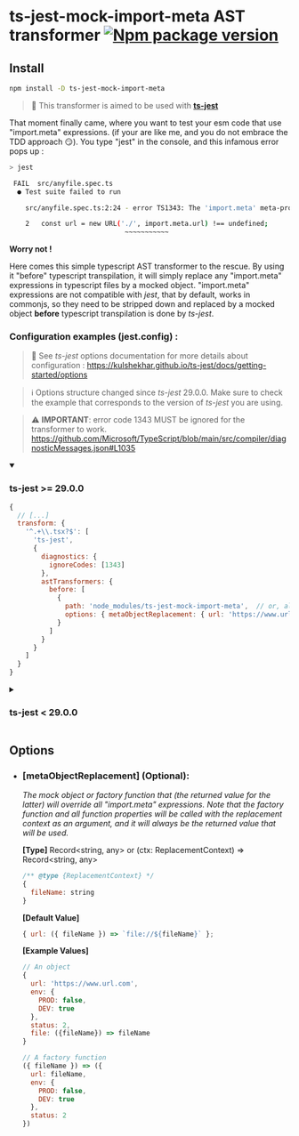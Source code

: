 # ts-jest-mock-import-meta AST transformer [![Npm package version](https://badgen.net/npm/v/ts-jest-mock-import-meta)](https://npmjs.com/package/ts-jest-mock-import-meta)

## Install
```bash
npm install -D ts-jest-mock-import-meta
```
>:green_book: This transformer is aimed to be used with [**ts-jest**](https://github.com/kulshekhar/ts-jest)

That moment finally came, where you want to test your esm code that use "import.meta" expressions. (if your are like me, and you do not embrace the TDD approach  :smirk:). You type "jest" in the console, and this infamous error pops up :
````bash
> jest

 FAIL  src/anyfile.spec.ts
  ● Test suite failed to run

    src/anyfile.spec.ts:2:24 - error TS1343: The 'import.meta' meta-property is only allowed when the '--module' option is 'es2020', 'esnext', or 'system'.

    2   const url = new URL('./', import.meta.url) !== undefined;
                             ~~~~~~~~~~~
````
**Worry not !**

Here comes this simple typescript AST transformer to the rescue. 
By using it "before" typescript transpilation, it will simply replace any "import.meta" expressions in typescript files by a mocked object.
"import.meta" expressions are not compatible with *jest*, that by default, works in commonjs, so they need to be stripped down and replaced by a mocked object **before** typescript transpilation is done by *ts-jest*.

 ### Configuration examples (**jest.config**) :
> 📘 See *ts-jest* options documentation for more details about configuration  : https://kulshekhar.github.io/ts-jest/docs/getting-started/options

> ℹ️ Options structure changed since *ts-jest* 29.0.0. Make sure to check the example that corresponds to the version of *ts-jest* you are using.

> ⚠️ **IMPORTANT**: error code 1343 MUST be ignored for the transformer to work.
> https://github.com/Microsoft/TypeScript/blob/main/src/compiler/diagnosticMessages.json#L1035

<details open>
 <summary><h3>ts-jest >= 29.0.0</h3></summary>
 
```javascript
{
  // [...]
  transform: {
    '^.+\\.tsx?$': [
      'ts-jest',
      {
        diagnostics: {
          ignoreCodes: [1343]
        },
        astTransformers: {
          before: [
            {
              path: 'node_modules/ts-jest-mock-import-meta',  // or, alternatively, 'ts-jest-mock-import-meta' directly, without node_modules.
              options: { metaObjectReplacement: { url: 'https://www.url.com' } }
            }
          ]
        }
      }
    ]
  }
}
```
</details>

<details>
 <summary><h3>ts-jest < 29.0.0</h3></summary>

```javascript
{
  // [...]
  globals: {
    'ts-jest': {
      diagnostics: {
        ignoreCodes: [1343]
      },
      astTransformers: {
        before: [
          {
            path: 'node_modules/ts-jest-mock-import-meta',  // or, alternatively, 'ts-jest-mock-import-meta' directly, without node_modules.
            options: { metaObjectReplacement: { url: 'https://www.url.com' } }
          }
        ]
      }
    }
  }
}
```
</details>

## Options

- ### [metaObjectReplacement] (Optional):
  *The mock object or factory function that (the returned value for the latter) will override all "import.meta" expressions. Note that the factory function and all function properties will be called with the replacement context as an argument, and it will always be the returned value that will be used.*

    **[Type]** Record<string, any> or (ctx: ReplacementContext) => Record<string, any>

    ````javascript
    /** @type {ReplacementContext} */
    { 
      fileName: string 
    }
    ````

  **[Default Value]**
  ````javascript
  { url: ({ fileName }) => `file://${fileName}` };
  ````

    **[Example Values]**
    ````javascript
    // An object
    {
      url: 'https://www.url.com',
      env: {
        PROD: false,
        DEV: true
      },
      status: 2,
      file: ({fileName}) => fileName
    }
  ````
  ````javascript
  // A factory function
  ({ fileName }) => ({
    url: fileName,
    env: {
      PROD: false,
      DEV: true
    },
    status: 2
  })
  ````
